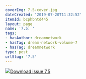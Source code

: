```yaml
---
coverImg: 7.5-cover.jpg
dateCreated: '2019-07-20T11:32:52'
itemId: bcphbntd445
layout: page
name: '7.5: '
tags:
- hasAuthor: dreamnetwork
- hasTag: dream-network-volume-7
- hasTag: dreamnetwork
type: post
urlSlug: '7.5'
---
```

<img class="card-journal-img" src="../images/7.5-rect.jpg"/><a href="../files/pdfs/Volume_7/7.5-Dream-Network-Bulletin_Volume-7-Number-5.pdf" download="">Download issue 7.5</a>